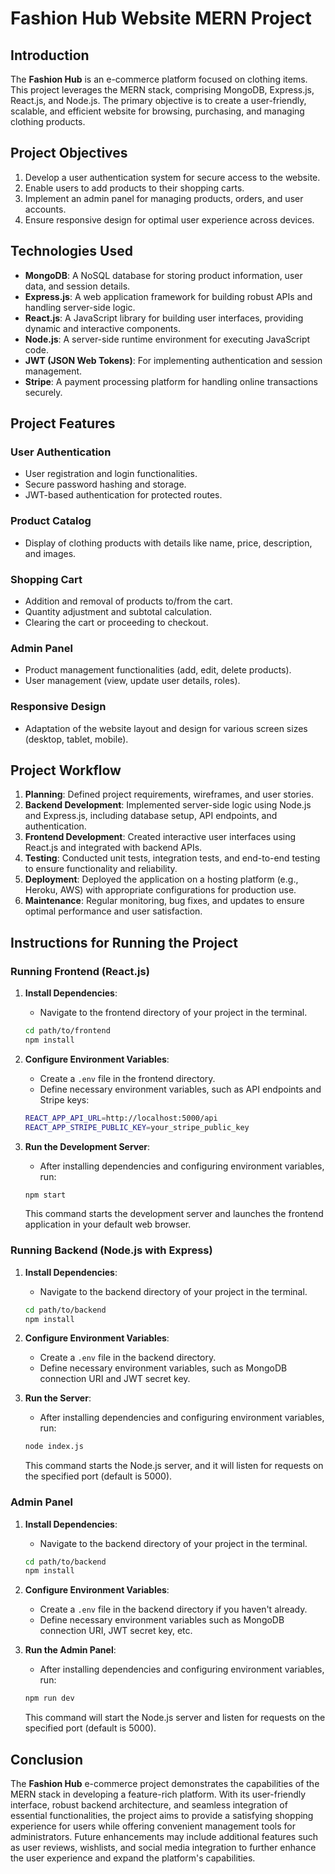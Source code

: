 
# Fashion Hub Website MERN Project

## Introduction
The **Fashion Hub** is an e-commerce platform focused on clothing items. This project leverages the MERN stack, comprising MongoDB, Express.js, React.js, and Node.js. The primary objective is to create a user-friendly, scalable, and efficient website for browsing, purchasing, and managing clothing products.

## Project Objectives
1. Develop a user authentication system for secure access to the website.
2. Enable users to add products to their shopping carts.
3. Implement an admin panel for managing products, orders, and user accounts.
4. Ensure responsive design for optimal user experience across devices.

## Technologies Used
- **MongoDB**: A NoSQL database for storing product information, user data, and session details.
- **Express.js**: A web application framework for building robust APIs and handling server-side logic.
- **React.js**: A JavaScript library for building user interfaces, providing dynamic and interactive components.
- **Node.js**: A server-side runtime environment for executing JavaScript code.
- **JWT (JSON Web Tokens)**: For implementing authentication and session management.
- **Stripe**: A payment processing platform for handling online transactions securely.

## Project Features

### User Authentication
- User registration and login functionalities.
- Secure password hashing and storage.
- JWT-based authentication for protected routes.

### Product Catalog
- Display of clothing products with details like name, price, description, and images.

### Shopping Cart
- Addition and removal of products to/from the cart.
- Quantity adjustment and subtotal calculation.
- Clearing the cart or proceeding to checkout.

### Admin Panel
- Product management functionalities (add, edit, delete products).
- User management (view, update user details, roles).

### Responsive Design
- Adaptation of the website layout and design for various screen sizes (desktop, tablet, mobile).

## Project Workflow
1. **Planning**: Defined project requirements, wireframes, and user stories.
2. **Backend Development**: Implemented server-side logic using Node.js and Express.js, including database setup, API endpoints, and authentication.
3. **Frontend Development**: Created interactive user interfaces using React.js and integrated with backend APIs.
4. **Testing**: Conducted unit tests, integration tests, and end-to-end testing to ensure functionality and reliability.
5. **Deployment**: Deployed the application on a hosting platform (e.g., Heroku, AWS) with appropriate configurations for production use.
6. **Maintenance**: Regular monitoring, bug fixes, and updates to ensure optimal performance and user satisfaction.

## Instructions for Running the Project

### Running Frontend (React.js)
1. **Install Dependencies**:
   - Navigate to the frontend directory of your project in the terminal.
   ```bash
   cd path/to/frontend
   npm install
   ```

2. **Configure Environment Variables**:
   - Create a `.env` file in the frontend directory.
   - Define necessary environment variables, such as API endpoints and Stripe keys:
   ```bash
   REACT_APP_API_URL=http://localhost:5000/api
   REACT_APP_STRIPE_PUBLIC_KEY=your_stripe_public_key
   ```

3. **Run the Development Server**:
   - After installing dependencies and configuring environment variables, run:
   ```bash
   npm start
   ```
   This command starts the development server and launches the frontend application in your default web browser.

### Running Backend (Node.js with Express)
1. **Install Dependencies**:
   - Navigate to the backend directory of your project in the terminal.
   ```bash
   cd path/to/backend
   npm install
   ```

2. **Configure Environment Variables**:
   - Create a `.env` file in the backend directory.
   - Define necessary environment variables, such as MongoDB connection URI and JWT secret key.

3. **Run the Server**:
   - After installing dependencies and configuring environment variables, run:
   ```bash
   node index.js
   ```
   This command starts the Node.js server, and it will listen for requests on the specified port (default is 5000).

### Admin Panel
1. **Install Dependencies**:
   - Navigate to the backend directory of your project in the terminal.
   ```bash
   cd path/to/backend
   npm install
   ```

2. **Configure Environment Variables**:
   - Create a `.env` file in the backend directory if you haven't already.
   - Define necessary environment variables such as MongoDB connection URI, JWT secret key, etc.

3. **Run the Admin Panel**:
   - After installing dependencies and configuring environment variables, run:
   ```bash
   npm run dev
   ```
   This command will start the Node.js server and listen for requests on the specified port (default is 5000).

## Conclusion
The **Fashion Hub** e-commerce project demonstrates the capabilities of the MERN stack in developing a feature-rich platform. With its user-friendly interface, robust backend architecture, and seamless integration of essential functionalities, the project aims to provide a satisfying shopping experience for users while offering convenient management tools for administrators. Future enhancements may include additional features such as user reviews, wishlists, and social media integration to further enhance the user experience and expand the platform's capabilities.

